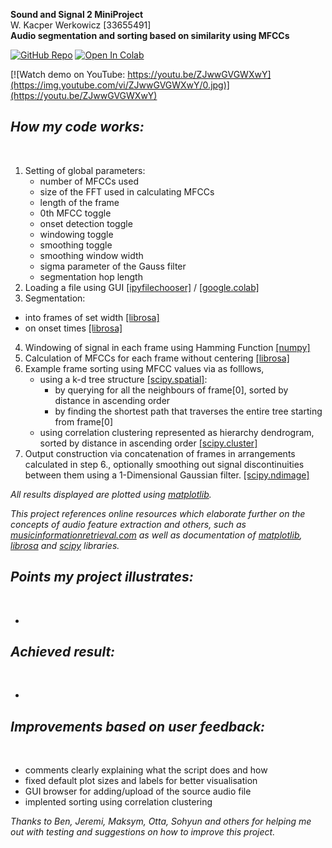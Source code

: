 **Sound and Signal 2 MiniProject**
<br />
W. Kacper Werkowicz [33655491]
<br />
**Audio segmentation and sorting based on similarity using MFCCs**
<br />

[![GitHub Repo](https://badgen.net/badge/icon/GitHub?icon=github&label)](https://github.com/wwerk/audioSlicer/)
[![Open In Colab](https://colab.research.google.com/assets/colab-badge.svg)](https://colab.research.google.com/github/wwerk/audioSlicer/blob/main/audioSlicer.ipynb)

[![Watch demo on YouTube: https://youtu.be/ZJwwGVGWXwY](https://img.youtube.com/vi/ZJwwGVGWXwY/0.jpg)](https://youtu.be/ZJwwGVGWXwY)

***How my code works:***
-
<br />

1. Setting of global parameters:
   - number of MFCCs used
   - size of the FFT used in calculating MFCCs
   - length of the frame
   - 0th MFCC toggle
   - onset detection toggle
   - windowing toggle
   - smoothing toggle
   - smoothing window width
   - sigma parameter of the Gauss filter
   - segmentation hop length
2. Loading a file using GUI [[ipyfilechooser]](https://pypi.org/project/ipyfilechooser/) / [[google.colab]](https://neptune.ai/blog/google-colab-dealing-with-files)
3. Segmentation:
- into frames of set width [[librosa]](https://librosa.org/doc/main/generated/librosa.util.frame.html)
- on onset times [[librosa]](https://librosa.org/doc/main/generated/librosa.onset.onset_detect.html)
4. Windowing of signal in each frame using Hamming Function [[numpy]](https://numpy.org/doc/stable/reference/generated/numpy.hamming.html#numpy.hamming)
5. Calculation of MFCCs for each frame without centering [[librosa]](https://librosa.org/doc/main/generated/librosa.feature.mfcc.html)
6. Example frame sorting using MFCC values via as folllows,
   - using a k-d tree structure [[scipy.spatial]](https://docs.scipy.org/doc/scipy/reference/generated/scipy.spatial.KDTree.html):
     - by querying for all the neighbours of frame[0], sorted by distance in ascending order
     - by finding the shortest path that traverses the entire tree starting from frame[0]
   - using correlation clustering represented as hierarchy dendrogram, sorted by distance in ascending order [[scipy.cluster]](https://docs.scipy.org/doc/scipy/reference/generated/scipy.cluster.hierarchy.dendrogram.html)
7. Output construction via concatenation of frames in arrangements calculated in step 6., optionally smoothing out signal discontinuities between them using a 1-Dimensional Gaussian filter. [[scipy.ndimage]](https://docs.scipy.org/doc/scipy/reference/generated/scipy.ndimage.gaussian_filter.html)

*All results displayed  are plotted using [matplotlib](https://matplotlib.org/).*
<br />

*This project references online resources which elaborate further on the concepts of audio feature extraction and others, such as [musicinformationretrieval.com](https://musicinformationretrieval.com/i) as well as documentation of [matplotlib](https://matplotlib.org/stable/index.html), [librosa](https://librosa.org/doc/main/index.html) and [scipy](https://docs.scipy.org/doc/) libraries.*





***Points my project illustrates:***
-
<br />

- 

***Achieved result:***
-
<br />

-


***Improvements based on user feedback:***
-
<br />

  - comments clearly explaining what the script does and how
  - fixed default plot sizes and labels for better visualisation
  - GUI browser for adding/upload of the source audio file
  - implented sorting using correlation clustering
  
*Thanks to Ben, Jeremi, Maksym, Otta, Sohyun and others for helping me out with testing and suggestions on how to improve this project.*